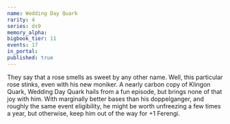 ```yaml
---
name: Wedding Day Quark
rarity: 4
series: ds9
memory_alpha:
bigbook_tier: 11
events: 17
in_portal:
published: true
---
```


They say that a rose smells as sweet by any other name. Well, this particular rose stinks, even with his new moniker. A nearly carbon copy of Klingon Quark, Wedding Day Quark hails from a fun episode, but brings none of that joy with him. With marginally better bases than his doppelganger, and roughly the same event eligibility, he might be worth unfreezing a few times a year, but otherwise, keep him out of the way for +1 Ferengi.
